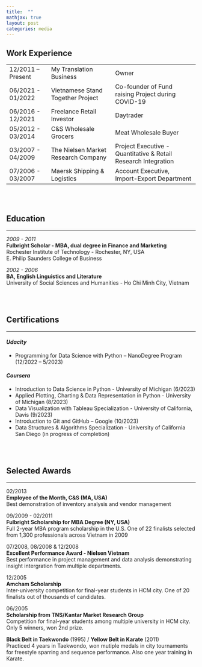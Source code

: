```yaml
---
title:  ""
mathjax: true
layout: post
categories: media
---
```


## Work Experience

|      |                                           |                                                                |
|:---|:---|:---|
| 12/2011 – Present | My Translation Business            | Owner                                                          |
| 06/2021 - 01/2022 | Vietnamese Stand Together Project         | Co-founder of Fund raising Project during COVID-19             | 
| 06/2016 - 12/2021 | Freelance Retail Investor                 | Daytrader                                                      |
| 05/2012 - 03/2014 | C&S Wholesale Grocers                     | Meat Wholesale Buyer                                           |
| 03/2007 - 04/2009 | The Nielsen Market Research Company       | Project Executive - Quantitative & Retail Research Integration |  
| 07/2006 - 03/2007 | Maersk Shipping & Logistics               | Account Executive, Import-Export Department                    |

<br> <br>

## Education <br>
___ 
*2009 - 2011* <br>
**Fulbright Scholar - MBA, dual degree in Finance and Marketing** <br>
Rochester Institute of Technology - Rochester, NY, USA <br>
E. Philip Saunders College of Business         

*2002 - 2006* <br>
**BA, English Linguistics and Literature** <br>
University of Social Sciences and Humanities - Ho Chi Minh City, Vietnam

<br> <br>

## Certifications <br>
___ 
#### *Udacity* <br>
  * Programming for Data Science with Python – NanoDegree Program (12/2022 – 5/2023) 

#### *Coursera* <br>
  * Introduction to Data Science in Python - University of Michigan (6/2023)
  * Applied Plotting, Charting & Data Representation in Python - University of Michigan (8/2023)
  * Data Visualization with Tableau Specialization - University of California, Davis (9/2023)
  * Introduction to Git and GitHub – Google (10/2023)
  * Data Structures & Algorithms Specialization - University of California San Diego (in progress of completion)

<br> <br>

## Selected Awards <br>
___ 
02/2013 <br> 
**Employee of the Month, C&S (MA, USA)** <br>
Best demonstration of inventory analysis and vendor management

09/2009 - 02/2011 <br>
**Fulbright Scholarship for MBA Degree (NY, USA)** <br>
Full 2-year MBA program scholarship in the U.S. One of 22 finalists selected from 1,300 professionals across Vietnam in 2009 

07/2008, 08/2008 & 12/2008 <br>
**Excellent Performance Award - Nielsen Vietnam** <br>
Best performance in project management and data analysis demonstrating insight intergration from multiple departments. 

12/2005 <br>
**Amcham Scholarship** <br>
Inter-university competition for final-year students in HCM city. One of 20 finalists out of thousands of candidates.  

06/2005 <br>
**Scholarship from TNS/Kantar Market Research Group** <br>
Competition for final-year students among multiple university in HCM city. Only 5 winners, won 2nd prize.  

**Black Belt in Taekwondo** (1995) / **Yellow Belt in Karate** (2011) <br>
Practiced 4 years in Taekwondo, won mutiple medals in city tournaments for freestyle sparring and sequence performance. Also one year training in Karate.
